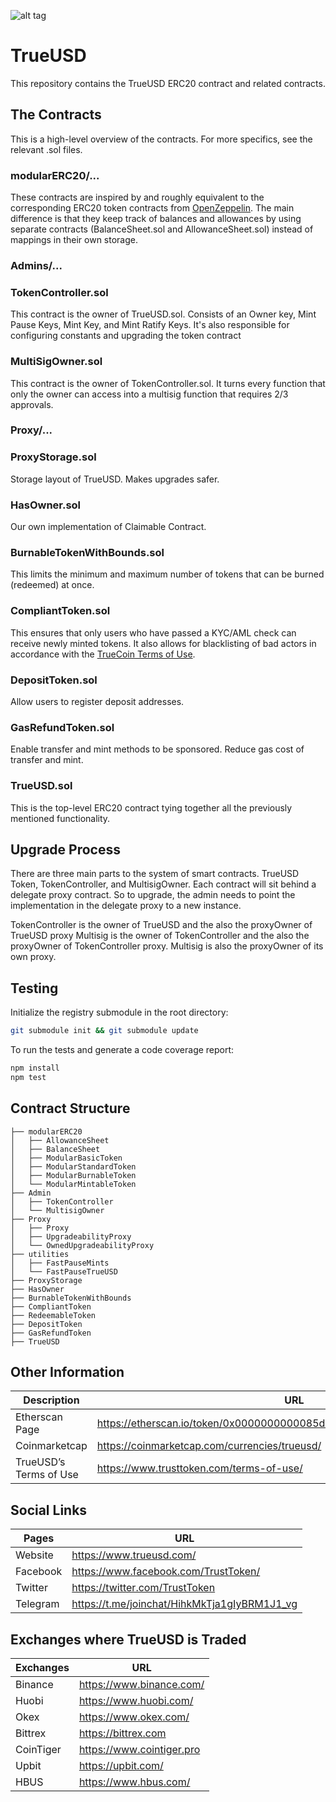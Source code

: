 ![alt tag](https://raw.github.com/trusttoken/trueUSD/master/Logo.png)

# TrueUSD

This repository contains the TrueUSD ERC20 contract and related contracts.

## The Contracts

This is a high-level overview of the contracts. For more specifics, see the relevant .sol files.

### modularERC20/...

These contracts are inspired by and roughly equivalent to the corresponding ERC20
token contracts from [OpenZeppelin](https://openzeppelin.org/). The main difference is
that they keep track of balances and allowances by using separate contracts (BalanceSheet.sol
and AllowanceSheet.sol) instead of mappings in their own storage.

### Admins/...
### TokenController.sol

This contract is the owner of TrueUSD.sol. Consists of an Owner key, Mint Pause Keys,
Mint Key, and Mint Ratify Keys. It's also responsible for configuring constants and upgrading the token contract

### MultiSigOwner.sol

This contract is the owner of TokenController.sol. It turns every function that only the owner can access into a multisig function that requires 2/3 approvals.


### Proxy/...

### ProxyStorage.sol
Storage layout of TrueUSD. Makes upgrades safer.

### HasOwner.sol
Our own implementation of Claimable Contract.

### BurnableTokenWithBounds.sol

This limits the minimum and maximum number of tokens that can be burned (redeemed) at once.

### CompliantToken.sol

This ensures that only users who have passed a KYC/AML check can receive newly minted tokens.
It also allows for blacklisting of bad actors in accordance
with the [TrueCoin Terms of Use](https://www.trusttoken.com/terms-of-use/).

### DepositToken.sol
Allow users to register deposit addresses. 

### GasRefundToken.sol
Enable transfer and mint methods to be sponsored. Reduce gas cost of transfer and mint.

### TrueUSD.sol

This is the top-level ERC20 contract tying together all the previously mentioned functionality.


## Upgrade Process

There are three main parts to the system of smart contracts. TrueUSD Token, TokenController, and MultisigOwner. Each contract will sit behind a delegate proxy contract. So to upgrade, the admin needs to point the implementation in the delegate proxy to a new instance. 

TokenController is the owner of TrueUSD and the also the proxyOwner of TrueUSD proxy
Multisig is the owner of TokenController and the also the proxyOwner of TokenController proxy.
Multisig is also the proxyOwner of its own proxy.

## Testing

Initialize the registry submodule in the root directory:
```bash
git submodule init && git submodule update
```

To run the tests and generate a code coverage report:
```bash
npm install
npm test
```

## Contract Structure

    ├── modularERC20  
    │   ├── AllowanceSheet         
    │   ├── BalanceSheet        
    │   ├── ModularBasicToken        
    │   ├── ModularStandardToken        
    │   ├── ModularBurnableToken        
    │   └── ModularMintableToken                
    ├── Admin                 
    │   ├── TokenController        
    │   └── MultisigOwner               
    ├── Proxy
    │   ├── Proxy        
    │   ├── UpgradeabilityProxy        
    │   └── OwnedUpgradeabilityProxy               
    ├── utilities
    │   ├── FastPauseMints        
    │   └── FastPauseTrueUSD               
    ├── ProxyStorage
    ├── HasOwner
    ├── BurnableTokenWithBounds
    ├── CompliantToken
    ├── RedeemableToken
    ├── DepositToken
    ├── GasRefundToken
    ├── TrueUSD


## Other Information

| Description  | URL |
| ------------- | ------------- |
| Etherscan Page | https://etherscan.io/token/0x0000000000085d4780B73119b644AE5ecd22b376  |
| Coinmarketcap  | https://coinmarketcap.com/currencies/trueusd/  |
| TrueUSD’s Terms of Use  | https://www.trusttoken.com/terms-of-use/  |

## Social Links

| Pages    | URL                                          |
| -------- | -------------------------------------------- |
| Website  | https://www.trueusd.com/                     |
| Facebook | https://www.facebook.com/TrustToken/         |
| Twitter  | https://twitter.com/TrustToken               |
| Telegram | https://t.me/joinchat/HihkMkTja1gIyBRM1J1_vg |

## Exchanges where TrueUSD is Traded

| Exchanges | URL                       |
| --------- | ------------------------- |
| Binance   | https://www.binance.com/  |
| Huobi     | https://www.huobi.com/    |
| Okex      | https://www.okex.com/     |
| Bittrex   | https://bittrex.com       |
| CoinTiger | https://www.cointiger.pro |
| Upbit     | https://upbit.com/        |
| HBUS      | https://www.hbus.com/     |
